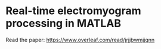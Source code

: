 # Real-time electromyogram processing in MATLAB

Read the paper: https://www.overleaf.com/read/jrjjbwmjjqnn

